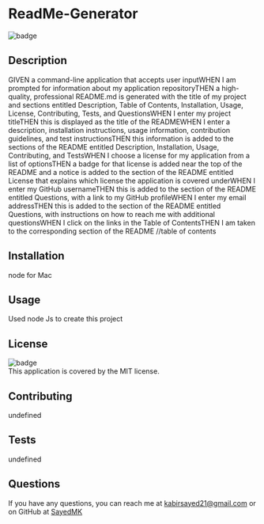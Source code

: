 
  # ReadMe-Generator
  ![badge](https://img.shields.io/badge/license-MIT-brightgreen)<br />
  
  ## Description
  GIVEN a command-line application that accepts user inputWHEN I am prompted for information about my application repositoryTHEN a high-quality, professional README.md is generated with the title of my project and sections entitled Description, Table of Contents, Installation, Usage, License, Contributing, Tests, and QuestionsWHEN I enter my project titleTHEN this is displayed as the title of the READMEWHEN I enter a description, installation instructions, usage information, contribution guidelines, and test instructionsTHEN this information is added to the sections of the README entitled Description, Installation, Usage, Contributing, and TestsWHEN I choose a license for my application from a list of optionsTHEN a badge for that license is added near the top of the README and a notice is added to the section of the README entitled License that explains which license the application is covered underWHEN I enter my GitHub usernameTHEN this is added to the section of the README entitled Questions, with a link to my GitHub profileWHEN I enter my email addressTHEN this is added to the section of the README entitled Questions, with instructions on how to reach me with additional questionsWHEN I click on the links in the Table of ContentsTHEN I am taken to the corresponding section of the README
  //table of contents
  
  ## Installation
  node for Mac
  
  ## Usage
  Used node Js to create this project
  
  
  ## License
  ![badge](https://img.shields.io/badge/license-MIT-brightgreen)
  <br />
  This application is covered by the MIT license. 
  
  ## Contributing
  undefined
  
  ## Tests
  undefined
  
  ## Questions
  If you have any questions, you can reach me at [kabirsayed21@gmail.com](mailto:kabirsayed21@gmail.com) or on GitHub at [SayedMK](https://github.com/SayedMK)